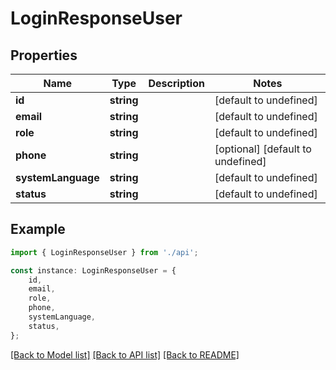 # LoginResponseUser


## Properties

Name | Type | Description | Notes
------------ | ------------- | ------------- | -------------
**id** | **string** |  | [default to undefined]
**email** | **string** |  | [default to undefined]
**role** | **string** |  | [default to undefined]
**phone** | **string** |  | [optional] [default to undefined]
**systemLanguage** | **string** |  | [default to undefined]
**status** | **string** |  | [default to undefined]

## Example

```typescript
import { LoginResponseUser } from './api';

const instance: LoginResponseUser = {
    id,
    email,
    role,
    phone,
    systemLanguage,
    status,
};
```

[[Back to Model list]](../README.md#documentation-for-models) [[Back to API list]](../README.md#documentation-for-api-endpoints) [[Back to README]](../README.md)
